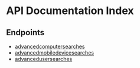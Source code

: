 # API Documentation Index

## Endpoints

- [advancedcomputersearches](markdown/advancedcomputersearches.md)
- [advancedmobiledevicesearches](markdown/advancedmobiledevicesearches.md)
- [advancedusersearches](markdown/advancedusersearches.md)
